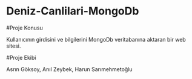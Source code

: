 # Deniz-Canlilari-MongoDb

#Proje Konusu

Kullanıcının girdisini ve bilgilerini MongoDb veritabanına aktaran bir web sitesi.

#Proje Ekibi

Asrın Göksoy,
Anıl Zeybek,
Harun Sarımehmetoğlu
